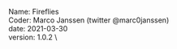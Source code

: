 Name: Fireflies \
Coder: Marco Janssen (twitter @marc0janssen) \
date: 2021-03-30 \
version: 1.0.2 \